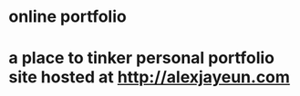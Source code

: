 # online portfolio
# <p>a place to tinker personal portfolio site hosted at http://alexjayeun.com </p>
